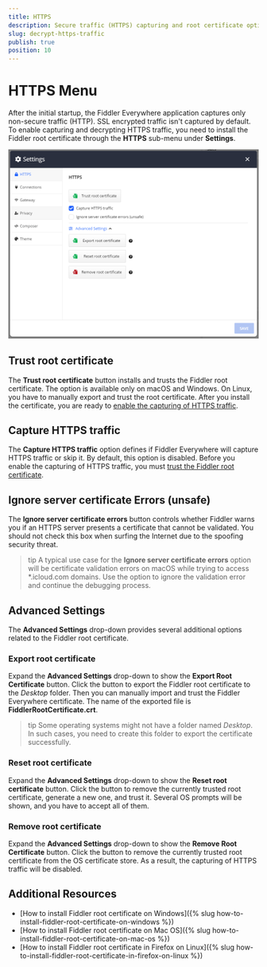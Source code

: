 ```yaml
---
title: HTTPS
description: Secure traffic (HTTPS) capturing and root certificate options in the Fiddler Everywhere application
slug: decrypt-https-traffic
publish: true
position: 10
---
```


# HTTPS Menu

After the initial startup, the Fiddler Everywhere application captures only non-secure traffic (HTTP). SSL encrypted traffic isn't captured by default. To enable capturing and decrypting HTTPS traffic, you need to install the Fiddler root certificate through the **HTTPS** sub-menu under **Settings**.

![default https settings](../../images/settings/settings-https.png)

## Trust root certificate

The **Trust root certificate** button installs and trusts the Fiddler root certificate. The option is available only on macOS and Windows. On Linux, you have to manually export and trust the root certificate. After you install the certificate, you are ready to [enable the capturing of HTTPS traffic](#capture-https-traffic).

## Capture HTTPS traffic

The **Capture HTTPS traffic** option defines if Fiddler Everywhere will capture HTTPS traffic or skip it. By default, this option is disabled. Before you enable the capturing of HTTPS traffic, you must [trust the Fiddler root certificate](#trust-root-certificate).

## Ignore server certificate Errors (unsafe)

The **Ignore server certificate errors** button controls whether Fiddler warns you if an HTTPS server presents a certificate that cannot be validated. You should not check this box when surfing the Internet due to the spoofing security threat.

>tip A typical use case for the **Ignore server certificate errors** option will be certificate validation errors on macOS while trying to access *.icloud.com domains. Use the option to ignore the validation error and continue the debugging process.

## Advanced Settings

The **Advanced Settings** drop-down provides several additional options related to the Fiddler root certificate.

### Export root certificate

Expand the **Advanced Settings** drop-down to show the **Export Root Certificate** button. Click the button to export the Fiddler root certificate to the _Desktop_ folder. Then you can manually import and trust the Fiddler Everywhere certificate. The name of the exported file is **FiddlerRootCertificate.crt**.

>tip Some operating systems might not have a folder named _Desktop_. In such cases, you need to create this folder to export the certificate successfully.

### Reset root certificate

Expand the **Advanced Settings** drop-down to show the **Reset root certificate** button. Click the button to remove the currently trusted root certificate, generate a new one, and trust it. Several OS prompts will be shown, and you have to accept all of them.

### Remove root certificate

Expand the **Advanced Settings** drop-down to show the **Remove Root Certificate** button. Click the button to remove the currently trusted root certificate from the OS certificate store. As a result, the capturing of HTTPS traffic will be disabled.

## Additional Resources

* [How to install Fiddler root certificate on Windows]({% slug how-to-install-fiddler-root-certificate-on-windows %})
* [How to install Fiddler root certificate on Mac OS]({% slug how-to-install-fiddler-root-certificate-on-mac-os %})
* [How to install Fiddler root certificate in Firefox on Linux]({% slug how-to-install-fiddler-root-certificate-in-firefox-on-linux %})
